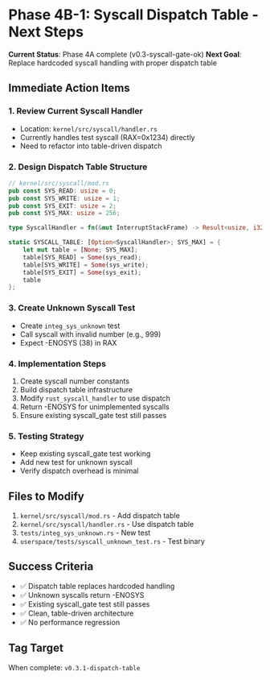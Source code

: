 # Phase 4B-1: Syscall Dispatch Table - Next Steps

**Current Status**: Phase 4A complete (v0.3-syscall-gate-ok)
**Next Goal**: Replace hardcoded syscall handling with proper dispatch table

## Immediate Action Items

### 1. Review Current Syscall Handler
- Location: `kernel/src/syscall/handler.rs`
- Currently handles test syscall (RAX=0x1234) directly
- Need to refactor into table-driven dispatch

### 2. Design Dispatch Table Structure
```rust
// kernel/src/syscall/mod.rs
pub const SYS_READ: usize = 0;
pub const SYS_WRITE: usize = 1;
pub const SYS_EXIT: usize = 2;
pub const SYS_MAX: usize = 256;

type SyscallHandler = fn(&mut InterruptStackFrame) -> Result<usize, i32>;

static SYSCALL_TABLE: [Option<SyscallHandler>; SYS_MAX] = {
    let mut table = [None; SYS_MAX];
    table[SYS_READ] = Some(sys_read);
    table[SYS_WRITE] = Some(sys_write);
    table[SYS_EXIT] = Some(sys_exit);
    table
};
```

### 3. Create Unknown Syscall Test
- Create `integ_sys_unknown` test
- Call syscall with invalid number (e.g., 999)
- Expect -ENOSYS (38) in RAX

### 4. Implementation Steps
1. Create syscall number constants
2. Build dispatch table infrastructure
3. Modify `rust_syscall_handler` to use dispatch
4. Return -ENOSYS for unimplemented syscalls
5. Ensure existing syscall_gate test still passes

### 5. Testing Strategy
- Keep existing syscall_gate test working
- Add new test for unknown syscall
- Verify dispatch overhead is minimal

## Files to Modify
1. `kernel/src/syscall/mod.rs` - Add dispatch table
2. `kernel/src/syscall/handler.rs` - Use dispatch table
3. `tests/integ_sys_unknown.rs` - New test
4. `userspace/tests/syscall_unknown_test.rs` - Test binary

## Success Criteria
- ✅ Dispatch table replaces hardcoded handling
- ✅ Unknown syscalls return -ENOSYS
- ✅ Existing syscall_gate test still passes
- ✅ Clean, table-driven architecture
- ✅ No performance regression

## Tag Target
When complete: `v0.3.1-dispatch-table`